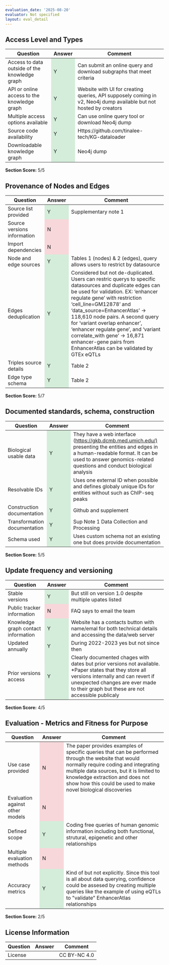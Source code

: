 ```yaml
---
evaluation_date: '2025-08-20'
evaluator: Not specified
layout: eval_detail
---
```


## Access Level and Types
<div class="table-responsive">
<table class="table table-striped">
<thead><tr><th>Question</th><th>Answer</th><th>Comment</th></tr></thead><tbody>
<tr><td>Access to data outside of the knowledge graph</td><td style="background-color:#d4edda;">Y</td><td>Can submit an online query and download subgraphs that meet criteria</td></tr>
<tr><td>API or online access to the knowledge graph</td><td style="background-color:#d4edda;">Y</td><td>Website with UI for creating queries, API supposely coming in v2, Neo4j dump available but not hosted by creators</td></tr>
<tr><td>Multiple access options available</td><td style="background-color:#d4edda;">Y</td><td>Can use online query tool or download Neo4j dump</td></tr>
<tr><td>Source code availability</td><td style="background-color:#d4edda;">Y</td><td>Https://github.com/tinalee-tech/KG-dataloader</td></tr>
<tr><td>Downloadable knowledge graph</td><td style="background-color:#d4edda;">Y</td><td>Neo4j dump</td></tr>
</tbody></table></div>
<p><strong>Section Score:</strong> 5/5</p>

## Provenance of Nodes and Edges
<div class="table-responsive">
<table class="table table-striped">
<thead><tr><th>Question</th><th>Answer</th><th>Comment</th></tr></thead><tbody>
<tr><td>Source list provided</td><td style="background-color:#d4edda;">Y</td><td>Supplementary note 1</td></tr>
<tr><td>Source versions information</td><td style="background-color:#f8d7da;">N</td><td></td></tr>
<tr><td>Import dependencies</td><td style="background-color:#f8d7da;">N</td><td></td></tr>
<tr><td>Node and edge sources</td><td style="background-color:#d4edda;">Y</td><td>Tables 1 (nodes)  &amp; 2 (edges), query allows users to restrict by datasource</td></tr>
<tr><td>Edges deduplication</td><td style="background-color:#d4edda;">Y</td><td>Considered but not de-duplicated. Users can restric querys to specific datasources and duplicate edges can be used for validation. EX:  ‘enhancer regulate gene’ with restriction ‘cell_line=GM12878’ and ‘data_source=EnhancerAtlas’ -&gt; 118,610 node pairs. A second query for ‘variant overlap enhancer’, ‘enhancer regulate gene’, and ‘variant correlate_with gene’ -&gt;  16,871  enhancer-gene pairs from EnhancerAtlas can be validated by GTEx eQTLs</td></tr>
<tr><td>Triples source details</td><td style="background-color:#d4edda;">Y</td><td>Table 2</td></tr>
<tr><td>Edge type schema</td><td style="background-color:#d4edda;">Y</td><td>Table 2</td></tr>
</tbody></table></div>
<p><strong>Section Score:</strong> 5/7</p>

## Documented standards, schema, construction
<div class="table-responsive">
<table class="table table-striped">
<thead><tr><th>Question</th><th>Answer</th><th>Comment</th></tr></thead><tbody>
<tr><td>Biological usable data</td><td style="background-color:#d4edda;">Y</td><td>They have a web interface (<a href="https://gkb.dcmb.med.umich.edu/)">https://gkb.dcmb.med.umich.edu/)</a> presenting the entities and edges in a human-readable format. It can be used to answer genomics-related questions and conduct biological analysis</td></tr>
<tr><td>Resolvable IDs</td><td style="background-color:#d4edda;">Y</td><td>Uses one external ID when possible and defines globaly unique IDs for entities without such as ChIP-seq peaks</td></tr>
<tr><td>Construction documentation</td><td style="background-color:#d4edda;">Y</td><td>Github and supplement</td></tr>
<tr><td>Transformation documentation</td><td style="background-color:#d4edda;">Y</td><td>Sup Note 1 Data Collection and Processing</td></tr>
<tr><td>Schema used</td><td style="background-color:#d4edda;">Y</td><td>Uses custom schema not an existing one but does provide documentation</td></tr>
</tbody></table></div>
<p><strong>Section Score:</strong> 5/5</p>

## Update frequency and versioning
<div class="table-responsive">
<table class="table table-striped">
<thead><tr><th>Question</th><th>Answer</th><th>Comment</th></tr></thead><tbody>
<tr><td>Stable versions</td><td style="background-color:#d4edda;">Y</td><td>But still on version 1.0 despite multiple upates listed</td></tr>
<tr><td>Public tracker information</td><td style="background-color:#f8d7da;">N</td><td>FAQ says to email the team</td></tr>
<tr><td>Knowledge graph contact information</td><td style="background-color:#d4edda;">Y</td><td>Website has a contacts button with name/emal for both technical details and accessing the data/web server</td></tr>
<tr><td>Updated annually</td><td style="background-color:#d4edda;">Y</td><td>During 2022-2023 yes but not since then</td></tr>
<tr><td>Prior versions access</td><td style="background-color:#d4edda;">Y</td><td>Clearly documented chages with dates but prior versions not available. *Paper states that they store all versions internally and can revert if unexpected changes are ever made to their graph but these are not accessible publicaly</td></tr>
</tbody></table></div>
<p><strong>Section Score:</strong> 4/5</p>

## Evaluation - Metrics and Fitness for Purpose
<div class="table-responsive">
<table class="table table-striped">
<thead><tr><th>Question</th><th>Answer</th><th>Comment</th></tr></thead><tbody>
<tr><td>Use case provided</td><td style="background-color:#f8d7da;">N</td><td>The paper provides examples of specific queries that can be performed through the website that would normally require coding and integrating multiple data sources, but it is limited to knowledge extraction and does not show how this could be used to make novel biological discoveries</td></tr>
<tr><td>Evaluation against other models</td><td style="background-color:#f8d7da;">N</td><td></td></tr>
<tr><td>Defined scope</td><td style="background-color:#d4edda;">Y</td><td>Coding free queries of human genomic information including both functional, strutural, epigenetic and other relationships</td></tr>
<tr><td>Multiple evaluation methods</td><td style="background-color:#f8d7da;">N</td><td></td></tr>
<tr><td>Accuracy metrics</td><td style="background-color:#d4edda;">Y</td><td>Kind of but not explicitly. Since this tool is all about data querying, confidence could be assesed by creating multiple queries like the example of using eQTLs to &quot;validate&quot; EnhancerAtlas relationships</td></tr>
</tbody></table></div>
<p><strong>Section Score:</strong> 2/5</p>

## License Information
<div class="table-responsive">
<table class="table table-striped">
<thead><tr><th>Question</th><th>Answer</th><th>Comment</th></tr></thead><tbody>
<tr><td>License</td><td></td><td>CC BY-NC 4.0</td></tr>
</tbody></table></div>

